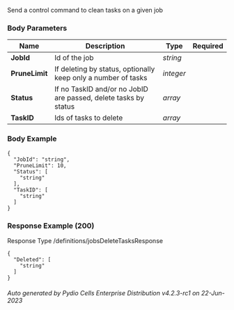 






 
Send a control command to clean tasks on a given job  


### Body Parameters

Name | Description | Type | Required
---|---|---|---
**JobId** | Id of the job | _string_ |   
**PruneLimit** | If deleting by status, optionally keep only a number of tasks | _integer_ |   
**Status** | If no TaskID and/or no JobID are passed, delete tasks by status | _array_ |   
**TaskID** | Ids of tasks to delete | _array_ |   


### Body Example
```
{
  "JobId": "string",
  "PruneLimit": 10,
  "Status": [
    "string"
  ],
  "TaskID": [
    "string"
  ]
}
```






### Response Example (200)
Response Type /definitions/jobsDeleteTasksResponse

```
{
  "Deleted": [
    "string"
  ]
}
```




###### Auto generated by Pydio Cells Enterprise Distribution v4.2.3-rc1 on 22-Jun-2023
